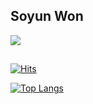 ## Soyun Won


<img src="https://github-readme-stats.vercel.app/api?username=1sxyzn&show_icons=true&theme=vue">

##
[![Hits](https://hits.seeyoufarm.com/api/count/incr/badge.svg?url=https%3A%2F%2Fgithub.com%2F1szyxn&count_bg=%2353892A&title_bg=%23555555&icon=&icon_color=%23E7E7E7&title=hits+&edge_flat=false)](https://hits.seeyoufarm.com)  

[![Top Langs](https://github-readme-stats.vercel.app/api/top-langs/?username=1sxyzn&hide=css&layout=compact)](https://github.com/anuraghazra/github-readme-stats)  

<!--
**1sxyzn/1sxyzn** is a ✨ _special_ ✨ repository because its `README.md` (this file) appears on your GitHub profile.

Here are some ideas to get you started:

- 🔭 I’m currently working on ...
- 🌱 I’m currently learning ...
- 👯 I’m looking to collaborate on ...
- 🤔 I’m looking for help with ...
- 💬 Ask me about ...
- 📫 How to reach me: ...
- 😄 Pronouns: ...
- ⚡ Fun fact: ...
-->
